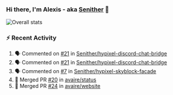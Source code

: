 ### Hi there, I'm Alexis - aka [Senither][website] 👋

![Overall stats](https://github-readme-stats.vercel.app/api?username=senither&theme=cobalt&show_icons=true&count_private=true)

### :zap: Recent Activity

<!--START_SECTION:activity-->
1. 🗣 Commented on [#21](https://github.com/Senither/hypixel-discord-chat-bridge/issues/21) in [Senither/hypixel-discord-chat-bridge](https://github.com/Senither/hypixel-discord-chat-bridge)
2. 🗣 Commented on [#21](https://github.com/Senither/hypixel-discord-chat-bridge/issues/21) in [Senither/hypixel-discord-chat-bridge](https://github.com/Senither/hypixel-discord-chat-bridge)
3. 🗣 Commented on [#7](https://github.com/Senither/hypixel-skyblock-facade/issues/7) in [Senither/hypixel-skyblock-facade](https://github.com/Senither/hypixel-skyblock-facade)
4. 🎉 Merged PR [#20](https://github.com/avaire/status/pull/20) in [avaire/status](https://github.com/avaire/status)
5. 🎉 Merged PR [#24](https://github.com/avaire/website/pull/24) in [avaire/website](https://github.com/avaire/website)
<!--END_SECTION:activity-->

[website]: https://senither.com
